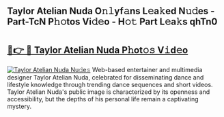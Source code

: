 ## Taylor Atelian Nuda O𝚗𝚕yf𝚊ns L𝚎a𝚔ed N𝚞𝚍es - Part-TcN P𝚑𝚘tos Vi𝚍𝚎o - H𝚘𝚝 Part L𝚎a𝚔s qhTn0

# <h2><a href="http://kfdrxkw.oniu.top/?m=Taylor+Atelian+Nuda">🔗👉 🔴 Taylor Atelian Nuda P𝚑ot𝚘𝚜 V𝚒d𝚎o</a></h2>

[![Taylor Atelian Nuda Nu𝚍e𝚜](https://i.imgur.com/0qMVB7G.gif)](http://kfdrxkw.oniu.top/?m=Taylor+Atelian+Nuda)
Web-based entertainer and multimedia designer Taylor Atelian Nuda, celebrated for disseminating dance and lifestyle knowledge through trending dance sequences and short videos. Taylor Atelian Nuda's public image is characterized by its openness and accessibility, but the depths of his personal life remain a captivating mystery.  
